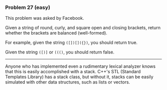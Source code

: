 ### Problem 27 (easy)

This problem was asked by Facebook.

Given a string of round, curly, and square open and closing brackets, return whether the brackets are balanced (well-formed).

For example, given the string `([])[]({})`, you should return true.

Given the string `([)]` or `((()`, you should return false.

---
Anyone who has implemented even a rudimentary lexical analyzer knows that this is easily accomplished with a stack. C++'s STL (Standard Templates Library) has a stack class, but without it, stacks can be easily simulated with other data structures, such as lists or vectors.

